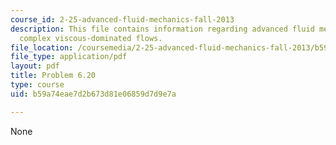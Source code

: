 ```yaml
---
course_id: 2-25-advanced-fluid-mechanics-fall-2013
description: This file contains information regarding advanced fluid mechanics, more
  complex viscous-dominated flows.
file_location: /coursemedia/2-25-advanced-fluid-mechanics-fall-2013/b59a74eae7d2b673d81e06859d7d9e7a_MIT2_25F13_Problem6.20.pdf
file_type: application/pdf
layout: pdf
title: Problem 6.20
type: course
uid: b59a74eae7d2b673d81e06859d7d9e7a

---
```

None